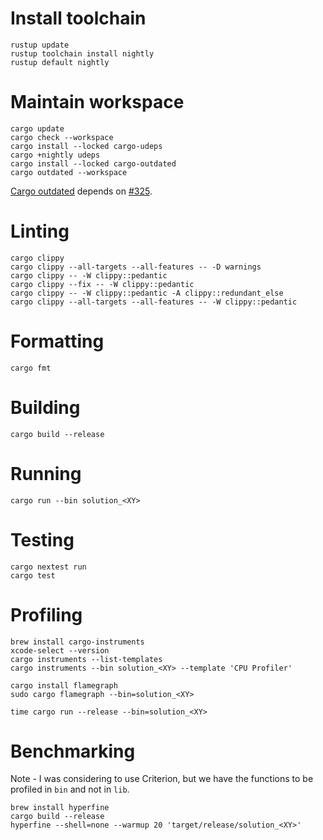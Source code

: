 # Install toolchain

```shell
rustup update
rustup toolchain install nightly
rustup default nightly
```

# Maintain workspace

```shell
cargo update
cargo check --workspace
cargo install --locked cargo-udeps
cargo +nightly udeps
cargo install --locked cargo-outdated
cargo outdated --workspace
```

[Cargo outdated](https://crates.io/crates/cargo-outdated) depends on [#325](https://github.com/kbknapp/cargo-outdated/issues/325).

# Linting

```shell
cargo clippy
cargo clippy --all-targets --all-features -- -D warnings
cargo clippy -- -W clippy::pedantic
cargo clippy --fix -- -W clippy::pedantic
cargo clippy -- -W clippy::pedantic -A clippy::redundant_else
cargo clippy --all-targets --all-features -- -W clippy::pedantic
```

# Formatting

```shell
cargo fmt
```

# Building 

```shell
cargo build --release
```

# Running

```shell
cargo run --bin solution_<XY>
```

# Testing

```shell
cargo nextest run
cargo test
```

# Profiling

```shell
brew install cargo-instruments
xcode-select --version
cargo instruments --list-templates
cargo instruments --bin solution_<XY> --template 'CPU Profiler'
```

```shell
cargo install flamegraph
sudo cargo flamegraph --bin=solution_<XY>
```

```shell
time cargo run --release --bin=solution_<XY>
```

# Benchmarking

Note - I was considering to use Criterion, but we have the functions to be profiled in `bin` and not in `lib`.

```shell
brew install hyperfine
cargo build --release
hyperfine --shell=none --warmup 20 'target/release/solution_<XY>'
```
